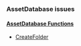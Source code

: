 ### AssetDatabase issues

#### [AssetDatabase Functions](https://docs.unity3d.com/ScriptReference/AssetDatabase.html)
- [CreateFolder](AssetDatabase/CreateFolder.md)